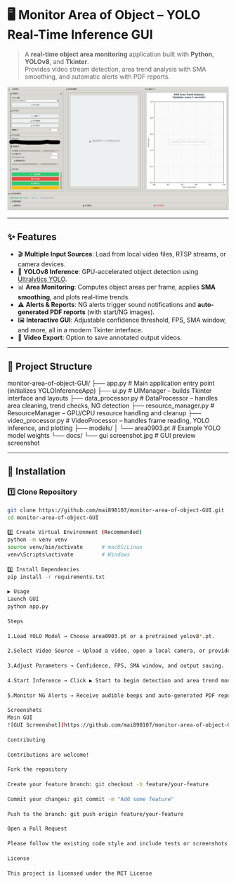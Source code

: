 # 🖥️ Monitor Area of Object – YOLO Real-Time Inference GUI

> A **real-time object area monitoring** application built with **Python**, **YOLOv8**, and **Tkinter**.  
> Provides video stream detection, area trend analysis with SMA smoothing, and automatic alerts with PDF reports.

![GUI Screenshot](https://github.com/mai890107/monitor-area-of-object-GUI/raw/main/docs/gui%20screenshot.jpg)

---

## ✨ Features

- 🎬 **Multiple Input Sources**: Load from local video files, RTSP streams, or camera devices.  
- 🤖 **YOLOv8 Inference**: GPU-accelerated object detection using [Ultralytics YOLO](https://github.com/ultralytics/ultralytics).  
- 📊 **Area Monitoring**: Computes object areas per frame, applies **SMA smoothing**, and plots real-time trends.  
- ⚠ **Alerts & Reports**: NG alerts trigger sound notifications and **auto-generated PDF reports** (with start/NG images).  
- 🖼 **Interactive GUI**: Adjustable confidence threshold, FPS, SMA window, and more, all in a modern Tkinter interface.  
- 💾 **Video Export**: Option to save annotated output videos.

---

## 📂 Project Structure
monitor-area-of-object-GUI/
├── app.py # Main application entry point (initializes YOLOInferenceApp)
├── ui.py # UIManager – builds Tkinter interface and layouts
├── data_processor.py # DataProcessor – handles area cleaning, trend checks, NG detection
├── resource_manager.py # ResourceManager – GPU/CPU resource handling and cleanup
├── video_processor.py # VideoProcessor – handles frame reading, YOLO inference, and plotting
├── models/
│ └── area0903.pt # Example YOLO model weights
└── docs/
└── gui screenshot.jpg # GUI preview screenshot


---

## 🚀 Installation

### 1️⃣ Clone Repository
```bash
git clone https://github.com/mai890107/monitor-area-of-object-GUI.git
cd monitor-area-of-object-GUI

2️⃣ Create Virtual Environment (Recommended)
python -m venv venv
source venv/bin/activate      # macOS/Linux
venv\Scripts\activate         # Windows

3️⃣ Install Dependencies
pip install -r requirements.txt

▶ Usage
Launch GUI
python app.py

Steps

1.Load YOLO Model → Choose area0903.pt or a pretrained yolov8*.pt.

2.Select Video Source → Upload a video, open a local camera, or provide an RTSP URL.

3.Adjust Parameters → Confidence, FPS, SMA window, and output saving.

4.Start Inference → Click ▶ Start to begin detection and area trend monitoring.

5.Monitor NG Alerts → Receive audible beeps and auto-generated PDF reports when conditions are met.

Screenshots
Main GUI
![GUI Screenshot](https://github.com/mai890107/monitor-area-of-object-GUI/raw/main/docs/gui%20screenshot.jpg)

Contributing

Contributions are welcome!

Fork the repository

Create your feature branch: git checkout -b feature/your-feature

Commit your changes: git commit -m "Add some feature"

Push to the branch: git push origin feature/your-feature

Open a Pull Request

Please follow the existing code style and include tests or screenshots where applicable.

License

This project is licensed under the MIT License

